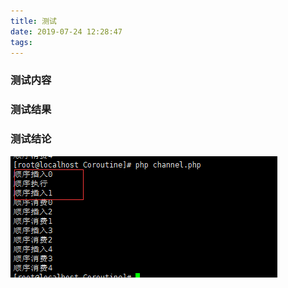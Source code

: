 ```yaml
---
title: 测试
date: 2019-07-24 12:28:47
tags:
---
```


### 测试内容

### 测试结果

### 测试结论

![Image text](./images/chan.jpg)